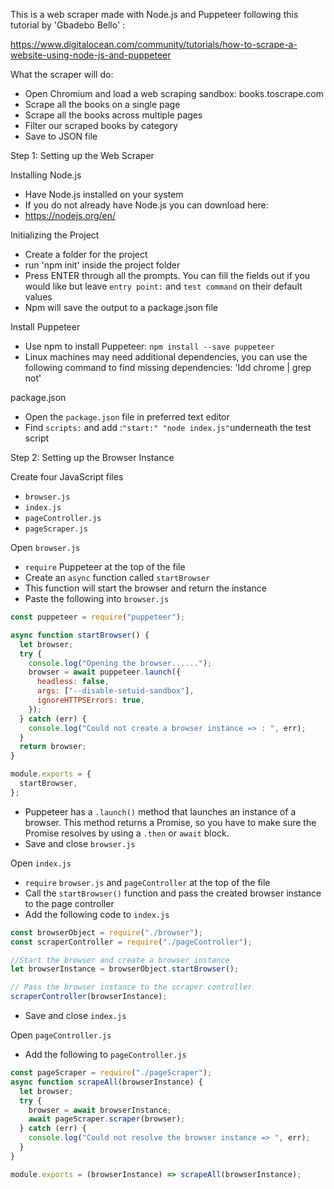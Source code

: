 This is a web scraper made with Node.js and Puppeteer following this tutorial by 'Gbadebo Bello' :

https://www.digitalocean.com/community/tutorials/how-to-scrape-a-website-using-node-js-and-puppeteer

What the scraper will do:

- Open Chromium and load a web scraping sandbox: books.toscrape.com
- Scrape all the books on a single page
- Scrape all the books across multiple pages
- Filter our scraped books by category
- Save to JSON file

Step 1: Setting up the Web Scraper

Installing Node.js

- Have Node.js installed on your system
- If you do not already have Node.js you can download here:
- https://nodejs.org/en/

Initializing the Project

- Create a folder for the project
- run 'npm init' inside the project folder
- Press ENTER through all the prompts. You can fill the fields out if you would like but leave `entry point:` and `test command` on their default values
- Npm will save the output to a package.json file

Install Puppeteer

- Use npm to install Puppeteer: `npm install --save puppeteer`
- Linux machines may need additional dependencies, you can use the following command to find missing dependencies: 'ldd chrome | grep not'

package.json

- Open the `package.json` file in preferred text editor
- Find `scripts:` and add :`"start:" "node index.js"`underneath the test script

Step 2: Setting up the Browser Instance

Create four JavaScript files

- `browser.js`
- `index.js`
- `pageController.js`
- `pageScraper.js`

Open `browser.js`

- `require` Puppeteer at the top of the file
- Create an `async` function called `startBrowser`
- This function will start the browser and return the instance
- Paste the following into `browser.js`

```js
const puppeteer = require("puppeteer");

async function startBrowser() {
  let browser;
  try {
    console.log("Opening the browser......");
    browser = await puppeteer.launch({
      headless: false,
      args: ["--disable-setuid-sandbox"],
      ignoreHTTPSErrors: true,
    });
  } catch (err) {
    console.log("Could not create a browser instance => : ", err);
  }
  return browser;
}

module.exports = {
  startBrowser,
};
```

- Puppeteer has a `.launch()` method that launches an instance of a browser. This method returns a Promise, so you have to make sure the Promise resolves by using a `.then` or `await` block.
- Save and close `browser.js`

Open `index.js`

- `require` `browser.js` and `pageController` at the top of the file
- Call the `startBrowser()` function and pass the created browser instance to the page controller
- Add the following code to `index.js`

```js
const browserObject = require("./browser");
const scraperController = require("./pageController");

//Start the browser and create a browser instance
let browserInstance = browserObject.startBrowser();

// Pass the browser instance to the scraper controller
scraperController(browserInstance);
```

- Save and close `index.js`

Open `pageController.js`

- Add the following to `pageController.js`

```js
const pageScraper = require("./pageScraper");
async function scrapeAll(browserInstance) {
  let browser;
  try {
    browser = await browserInstance;
    await pageScraper.scraper(browser);
  } catch (err) {
    console.log("Could not resolve the browser instance => ", err);
  }
}

module.exports = (browserInstance) => scrapeAll(browserInstance);
```
